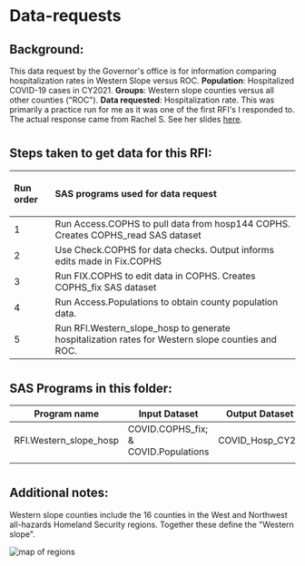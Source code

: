 # Data-requests

## Background: 
This data request by the Governor's office is for information comparing hospitalization rates in Western Slope versus ROC. **Population**:  Hospitalized COVID-19 cases in CY2021. **Groups**: Western slope counties versus all other counties ("ROC"). **Data requested**: Hospitalization rate.
This was primarily a practice run for me as it was one of the first RFI's I responded to. The actual response came from Rachel S. See her slides [here](https://docs.google.com/presentation/d/1RC2lytD0srCm0iu_Mp2BcJgGrBH5IiCYlfSoe5qiXuw/edit?usp=sharing).
#
## Steps taken to get data for this RFI:
| <p align="left">Run order</p> | <p align="left">SAS programs used for data request</p> |
| --- | ------------------------------------------------------------------------------------ |
|1| Run Access.COPHS to pull data from hosp144 COPHS.  Creates COPHS_read SAS dataset  |
|2| Use Check.COPHS for data checks. Output informs edits made in Fix.COPHS|
|3| Run FIX.COPHS to edit data in COPHS.  Creates COPHS_fix SAS dataset 
|4| Run Access.Populations to obtain county population data. 
|5| Run RFI.Western_slope_hosp to generate hospitalization rates for Western slope counties and ROC.

#             
## SAS Programs in this folder:

| Program name | Input Dataset  | Output Dataset | Purpose                                
| --------------- |--------------|----------------|-----------------------------------| 
|RFI.Western_slope_hosp|COVID.COPHS_fix; & COVID.Populations| COVID_Hosp_CY21|Generate hospitalization rates
||

#
## Additional notes:
Western slope counties include the 16 counties in the West and Northwest all-hazards Homeland Security regions. Together these define the "Western slope".

![map of regions](https://dhsem.colorado.gov/sites/dhsem/files/styles/image_card/public/Field%20Manager%20Map.jpg)
